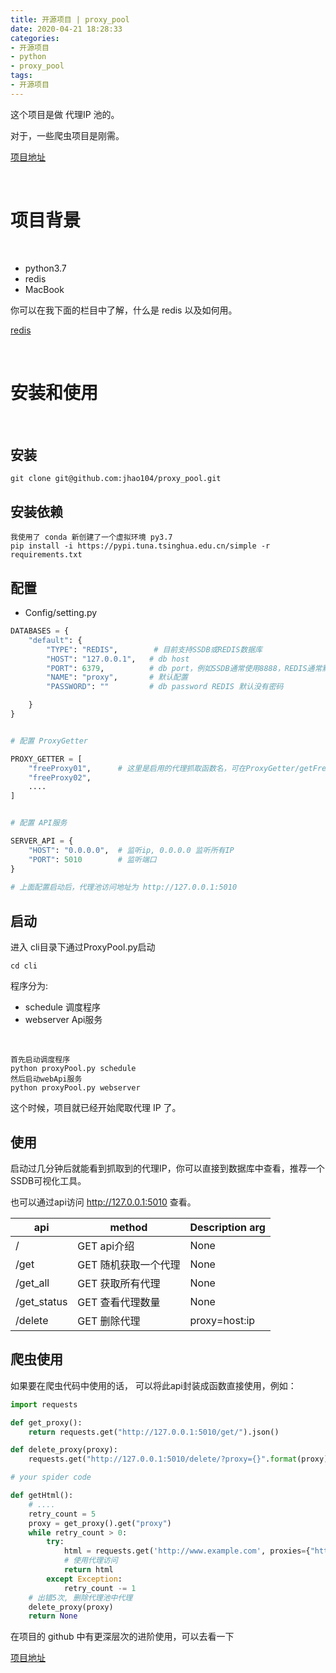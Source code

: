 ```yaml
---
title: 开源项目 | proxy_pool
date: 2020-04-21 18:28:33
categories:
- 开源项目
- python
- proxy_pool
tags:
- 开源项目
---
```

这个项目是做 代理IP 池的。

对于，一些爬虫项目是刚需。

[项目地址](https://github.com/jhao104/proxy_pool)

<!-- more -->

<br/>

# 项目背景

<br/>

- python3.7
- redis
- MacBook

你可以在我下面的栏目中了解，什么是 redis 以及如何用。

[redis](https://benpaodewoniu.github.io/categories/redis/)

<br/>

# 安装和使用

<br/>

## 安装

	git clone git@github.com:jhao104/proxy_pool.git

## 安装依赖

	我使用了 conda 新创建了一个虚拟环境 py3.7
	pip install -i https://pypi.tuna.tsinghua.edu.cn/simple -r requirements.txt

## 配置

- Config/setting.py

```python
DATABASES = {
    "default": {
        "TYPE": "REDIS",        # 目前支持SSDB或REDIS数据库
        "HOST": "127.0.0.1",   # db host
        "PORT": 6379,          # db port，例如SSDB通常使用8888，REDIS通常默认使用6379
        "NAME": "proxy",       # 默认配置
        "PASSWORD": ""         # db password REDIS 默认没有密码

    }
}


# 配置 ProxyGetter

PROXY_GETTER = [
    "freeProxy01",      # 这里是启用的代理抓取函数名，可在ProxyGetter/getFreeProxy.py 扩展
    "freeProxy02",
    ....
]


# 配置 API服务

SERVER_API = {
    "HOST": "0.0.0.0",  # 监听ip, 0.0.0.0 监听所有IP
    "PORT": 5010        # 监听端口
}
       
# 上面配置启动后，代理池访问地址为 http://127.0.0.1:5010
```

## 启动

进入 cli目录下通过ProxyPool.py启动

	cd cli

程序分为: 

- schedule 调度程序
- webserver Api服务

<br/>

	首先启动调度程序
	python proxyPool.py schedule
	然后启动webApi服务
	python proxyPool.py webserver

这个时候，项目就已经开始爬取代理 IP 了。

## 使用

启动过几分钟后就能看到抓取到的代理IP，你可以直接到数据库中查看，推荐一个SSDB可视化工具。

也可以通过api访问 http://127.0.0.1:5010 查看。

|api|	method|	Description	arg|
|---|---|---|
|/|	GET	api介绍|	None|
|/get|	GET	随机获取一个代理|	None|
|/get_all|	GET	获取所有代理|	None|
|/get_status|	GET	查看代理数量|	None|
/delete|	GET	删除代理|	proxy=host:ip|

## 爬虫使用

如果要在爬虫代码中使用的话， 可以将此api封装成函数直接使用，例如：

```python
import requests

def get_proxy():
    return requests.get("http://127.0.0.1:5010/get/").json()

def delete_proxy(proxy):
    requests.get("http://127.0.0.1:5010/delete/?proxy={}".format(proxy))

# your spider code

def getHtml():
    # ....
    retry_count = 5
    proxy = get_proxy().get("proxy")
    while retry_count > 0:
        try:
            html = requests.get('http://www.example.com', proxies={"http": "http://{}".format(proxy)})
            # 使用代理访问
            return html
        except Exception:
            retry_count -= 1
    # 出错5次, 删除代理池中代理
    delete_proxy(proxy)
    return None
```

在项目的 github 中有更深层次的进阶使用，可以去看一下

[项目地址](https://github.com/jhao104/proxy_pool)